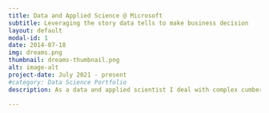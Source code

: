 ```yaml
---
title: Data and Applied Science @ Microsoft
subtitle: Leveraging the story data tells to make business decision
layout: default
modal-id: 1
date: 2014-07-18
img: dreams.png
thumbnail: dreams-thumbnail.png
alt: image-alt
project-date: July 2021 - present
#category: Data Science Portfolio
description: As a data and applied scientist I deal with complex cumbersome data every day and my aim is to utilize this data to make business decision. I work at Microsoft Edge browser growth team and my job role inculcates identifying retention and churn opportunities and providing intervention using state-of-the-art Machine learning, Data science and deep learning solutions.

---
```

